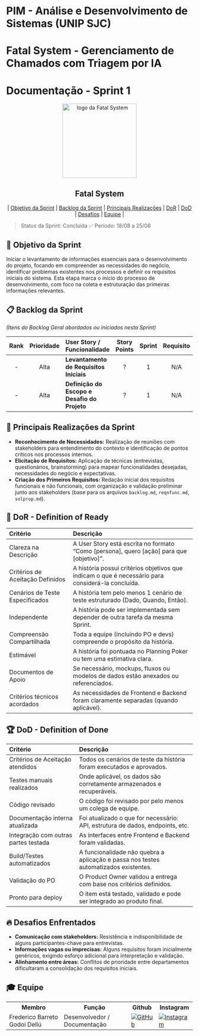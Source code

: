 # PIM - Análise e Desenvolvimento de Sistemas (UNIP SJC)

# Fatal System - Gerenciamento de Chamados com Triagem por IA

# Documentação - Sprint 1

<p align="center">
     <img src="../img/Fatal_System_Logo_FINAL.png" alt="logo da Fatal System" width="200">
     <h2 align="center"> Fatal System</h2>
</p>

<p align="center">
 | <a href="#objetivo">Objetivo da Sprint</a> |
 <a href="#backlog-sprint">Backlog da Sprint</a> |
 <a href="#realizacoes">Principais Realizações</a> |
 <a href="#dor">DoR</a> |
 <a href="#dod">DoD</a> |
 <a href="#desafios">Desafios</a> |
 <a href="#equipe">Equipe</a> |
</p>

> Status da Sprint: Concluída ✅
> Período: 18/08 a 25/08

## 🏅 Objetivo da Sprint <a id="objetivo"></a>

Iniciar o levantamento de informações essenciais para o desenvolvimento do projeto, focando em compreender as necessidades do negócio, identificar problemas existentes nos processos e definir os requisitos iniciais do sistema. Esta etapa marca o início do processo de desenvolvimento, com foco na coleta e estruturação das primeiras informações relevantes.

## 📋 Backlog da Sprint <a id="backlog-sprint"></a>

*(Itens do Backlog Geral abordados ou iniciados nesta Sprint)*

| Rank | Prioridade | User Story / Funcionalidade                                                                                             | Story Points | Sprint | Requisito | Status |
| :--: | :--------: | :----------------------------------------------------------------------------------------------------------------------- | :----------: | :----: | :-------: | :----: |
|  -   |    Alta    | **Levantamento de Requisitos Iniciais** |      ?       |    1   |    N/A    |   ✅   |
|  -   |    Alta    | **Definição do Escopo e Desafio do Projeto** |      ?       |    1   |    N/A    |   ✅   |

## 🚀 Principais Realizações da Sprint <a id="realizacoes"></a>

* **Reconhecimento de Necessidades:** Realização de reuniões com stakeholders para entendimento do contexto e identificação de pontos críticos nos processos internos.
* **Elicitação de Requisitos:** Aplicação de técnicas (entrevistas, questionários, brainstorming) para mapear funcionalidades desejadas, necessidades do negócio e expectativas.
* **Criação dos Primeiros Requisitos:** Redação inicial dos requisitos funcionais e não funcionais, com organização e validação preliminar junto aos stakeholders (base para os arquivos `backlog.md`, `reqnfunc.md`, `solprop.md`).

## 🏃‍ DoR - Definition of Ready <a id="dor"></a>

| Critério                        | Descrição                                                                                          |
| :------------------------------ | :------------------------------------------------------------------------------------------------- |
| Clareza na Descrição            | A User Story está escrita no formato “Como [persona], quero [ação] para que [objetivo]”.             |
| Critérios de Aceitação Definidos| A história possui critérios objetivos que indicam o que é necessário para considerá-la concluída.  |
| Cenários de Teste Especificados | A história tem pelo menos 1 cenário de teste estruturado (Dado, Quando, Então).                     |
| Independente                    | A história pode ser implementada sem depender de outra tarefa da mesma Sprint.                      |
| Compreensão Compartilhada       | Toda a equipe (incluindo PO e devs) compreende o propósito da história.                             |
| Estimável                       | A história foi pontuada no Planning Poker ou tem uma estimativa clara.                              |
| Documentos de Apoio             | Se necessário, mockups, fluxos ou modelos de dados estão anexados ou referenciados.                 |
| Critérios técnicos acordados    | As necessidades de Frontend e Backend foram claramente separadas (quando aplicável).                 |

## 🏆 DoD - Definition of Done <a id="dod"></a>

| Critério                          | Descrição                                                                                    |
| :-------------------------------- | :------------------------------------------------------------------------------------------- |
| Critérios de Aceitação atendidos  | Todos os cenários de teste da história foram executados e aprovados.                           |
| Testes manuais realizados         | Onde aplicável, os dados são corretamente armazenados e recuperáveis.                          |
| Código revisado                   | O código foi revisado por pelo menos um colega de equipe.                                    |
| Documentação interna atualizada   | Foi atualizado o que for necessário: API, estrutura de dados, endpoints, etc.                 |
| Integração com outras partes testada| As interfaces entre Frontend e Backend foram validadas.                                      |
| Build/Testes automatizados        | A funcionalidade não quebra a aplicação e passa nos testes automatizados existentes.          |
| Validação do PO                   | O Product Owner validou a entrega com base nos critérios definidos.                             |
| Pronto para deploy                | O item está testado, validado e pode ser integrado ao produto final.                            |

## 🔥 Desafios Enfrentados <a id="desafios"></a>

* **Comunicação com stakeholders:** Resistência e indisponibilidade de alguns participantes-chave para entrevistas.
* **Informações vagas ou imprecisas:** Alguns requisitos foram inicialmente genéricos, exigindo esforço adicional para interpretação e validação.
* **Alinhamento entre áreas:** Conflitos de prioridade entre departamentos dificultaram a consolidação dos requisitos iniciais.

## 🎓 Equipe <a id="equipe"></a>

<div align="center">
 <table>
   <tr>
     <th>Membro</th>
     <th>Função</th>
     <th>Github</th>
     <th>Instagram</th>
   </tr>
   <tr>
     <td>Frederico Barreto Godoi Dellú</td>
     <td>Desenvolvedor / Documentação</td>
     <td><a href="https://github.com/Fredeavatar"><img src="https://img.shields.io/badge/GitHub-100000?style=for-the-badge&logo=github&logoColor=white" alt="GitHub"></a></td>
     <td><a href="https://www.instagram.com/fredericodellu_?igsh=MXcwa3d0djQzZzZ5MQ=="><img src="https://img.shields.io/badge/Instagram-E4405F?style=for-the-badge&logo=instagram&logoColor=white" alt="Instagram"></a></td>
   </tr>
   </table>
</div>
